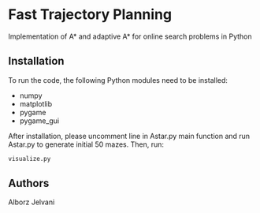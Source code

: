 # Fast Trajectory Planning

Implementation of A* and adaptive A* for online search problems in Python

## Installation

To run the code, the following Python modules need to be installed:
* numpy
* matplotlib
* pygame
* pygame_gui

After installation, please uncomment line in Astar.py main function and run Astar.py to generate initial 50 mazes.
Then, run: 
```sh
visualize.py
```
## Authors

Alborz Jelvani
